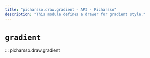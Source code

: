 ```yaml
---
title: "picharsso.draw.gradient - API - Picharsso"
description: "This module defines a drawer for gradient style."
---
```


# `gradient`

::: picharsso.draw.gradient
